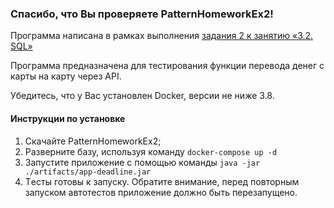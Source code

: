 ### Спасибо, что Вы проверяете PatternHomeworkEx2! 
Программа написана в рамках выполнения [задания 2  к занятию «3.2. SQL»](https://github.com/netology-code/aqa-homeworks/tree/aqa4/sql) 

Программа предназначена для тестирования функции перевода денег с карты на карту через API. 

Убедитесь, что у Вас установлен Docker, версии не ниже 3.8. 

#### Инструкции по установке
1. Скачайте PatternHomeworkEx2; 
1. Разверните базу,  используя команду  `docker-compose up -d`
1. Запустите приложение с помощью команды `java -jar ./artifacts/app-deadline.jar`
1. Tесты готовы к запуску. Обратите внимание, перед повторным запуском автотестов приложение должно быть перезапущено. 

